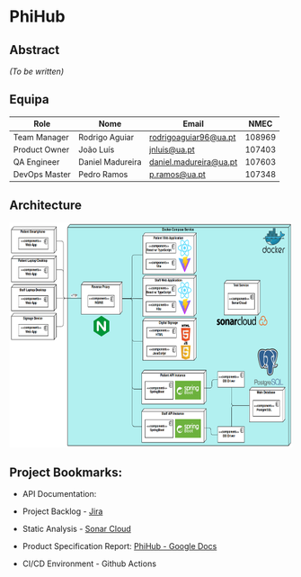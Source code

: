 # PhiHub

## Abstract

*(To be written)*

## Equipa

| Role          | Nome             | **Email**              | NMEC   
| ------------- | ---------------- | ---------------------- | ------ 
| Team Manager  | Rodrigo Aguiar   | rodrigoaguiar96@ua.pt  | 108969
| Product Owner | João Luís        | jnluis@ua.pt           | 107403
| QA Engineer   | Daniel Madureira | daniel.madureira@ua.pt | 107603
| DevOps Master | Pedro Ramos      | p.ramos@ua.pt          | 107348

## Architecture

<p align="center">
    <img height="400px;" src="docs/diagrams/architecture.png">
</p>

## Project Bookmarks: 

- API Documentation: 

- Project Backlog - [Jira](https://ua-team-n2bc7vdc.atlassian.net/jira/software/projects/PHIH/boards/2?atlOrigin=eyJpIjoiZjAwNmM1NTcwZTZlNGJhMjlhYzgxNTg3NGZlOGFjMWMiLCJwIjoiaiJ9) 

- Static Analysis - [Sonar Cloud](https://sonarcloud.io/summary/overall?id=PhiHub-UA_Patient-Backend)

- Product Specification Report: [PhiHub - Google Docs](https://docs.google.com/document/d/1YBmS7e0aVOPJ0aEdWH9sRwEJVAxUyuLt/edit)

- CI/CD Environment - Github Actions
